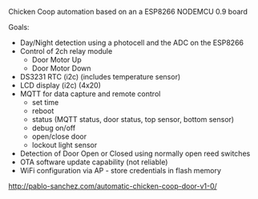 Chicken Coop automation based on an a ESP8266 NODEMCU 0.9 board

Goals:

- Day/Night detection using a photocell and the ADC on the ESP8266
- Control of 2ch relay module
   - Door Motor Up
   - Door Motor Down
- DS3231 RTC (i2c) (includes temperature sensor)
- LCD display (i2c) (4x20)
- MQTT for data capture and remote control
   - set time
   - reboot
   - status (MQTT status, door status, top sensor, bottom sensor)
   - debug on/off
   - open/close door
   - lockout light sensor
- Detection of Door Open or Closed using normally open reed switches
- OTA software update capability (not reliable)
- WiFi configuration via AP - store credentials in flash memory

http://pablo-sanchez.com/automatic-chicken-coop-door-v1-0/

